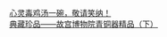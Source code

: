   
[心灵毒鸡汤一碗，敬请笑纳！](http://www.dianyue.me/archives/529/6z915nnwpb8iksv5/)  
[典藏珍品——故宫博物院青铜器精品（下）](http://www.dianyue.me/archives/042/s347vcypoxwe3uan/)
